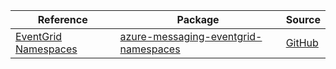 | Reference | Package | Source |
|---|---|---|
|[EventGrid Namespaces](messaging-eventgrid-namespaces-readme.md)|[azure-messaging-eventgrid-namespaces](https://repo1.maven.org/maven2/com/azure/azure-messaging-eventgrid-namespaces)|[GitHub](https://github.com/Azure/azure-sdk-for-java/blob/main/sdk/eventgrid/azure-messaging-eventgrid-namespaces)|
